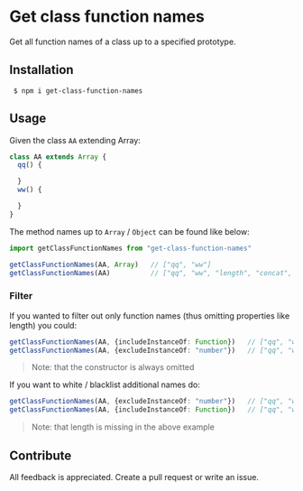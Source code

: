 # Get class function names

Get all function names of a class up to a specified prototype.


## Installation

```shell
 $ npm i get-class-function-names
```

## Usage

Given the class `AA` extending Array:

```ts
class AA extends Array {
  qq() {

  }
  ww() {

  }
}
```

The method names up to `Array` / `Object` can be found like below:

```ts
import getClassFunctionNames from "get-class-function-names"

getClassFunctionNames(AA, Array)   // ["qq", "ww"]
getClassFunctionNames(AA)          // ["qq", "ww", "length", "concat", "copyWithin", "fill", ...]
```

### Filter

If you wanted to filter out only function names (thus omitting properties like length) you could:

```ts
getClassFunctionNames(AA, {includeInstanceOf: Function})   // ["qq", "ww", "concat", "copyWithin", "fill", ...]
getClassFunctionNames(AA, {excludeInstanceOf: "number"})   // ["qq", "ww", "concat", "copyWithin", "fill", ...]
```

> Note: that the constructor is always omitted

If you want to white / blacklist additional names do:

```ts
getClassFunctionNames(AA, {excludeInstanceOf: "number"})   // ["qq", "ww", "concat", "copyWithin", "fill", ...]s
getClassFunctionNames(AA, {includeInstanceOf: Function})   // ["qq", "ww", "concat", "copyWithin", "fill", ...]s
```

> Note: that length is missing in the above example


## Contribute

All feedback is appreciated. Create a pull request or write an issue.
